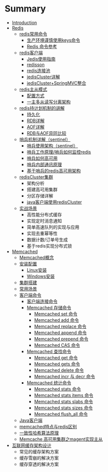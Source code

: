 # Summary

* [Introduction](README.md)
* [Redis](redis.md)
  * [redis常用命令](redis/redischang-yong-ming-ling.md)
    * [生产环境谨慎使用keys命令](redis/redischang-yong-ming-ling/sheng-chan-huan-jing-jin-shen-shi-yong-keys-ming-ling.md)
    * [Redis 命令参考](redis/redischang-yong-ming-ling/redisming-ling.md)
  * [redis客户端](redis/rediske-hu-duan.md)
    * [Jedis使用指南](redis/rediske-hu-duan/jedis.md)
    * [redisson](redis/rediske-hu-duan/redisson.md)
    * [redis连接池](redis/rediske-hu-duan/redislian-jie-chi.md)
    * [jedisCluster详解](redis/rediske-hu-duan/jediscluster.md)
    * [jedisCluster+SpringMVC整合](redis/rediske-hu-duan/jediscluster+springmvczheng-he.md)
  * [redis主从模式](redis/rediszhu-cong-mo-shi.md)
    * [配置方式](redis/rediszhu-cong-mo-shi/pei-zhi-fang-shi.md)
    * [一主多从读写分离架构](redis/rediszhu-cong-mo-shi/yi-zhu-duo-cong.md)
  * [redis持计划机制的讲解](redis/redischi-ji-hua-ji-zhi-de-jiang-jie.md)
    * [持久化](redis/redischi-ji-hua-ji-zhi-de-jiang-jie/chi-jiu-hua.md)
    * [RDB详解](redis/redischi-ji-hua-ji-zhi-de-jiang-jie/rdbxiang-jie.md)
    * [AOF详解](redis/redischi-ji-hua-ji-zhi-de-jiang-jie/aofxiang-jie.md)
    * [RDB与AOF异同比较](redis/redischi-ji-hua-ji-zhi-de-jiang-jie/yi-tong-bi-jiao.md)
  * [哨兵机制详解（sentinel）](redis/shao-bing-ji-zhi-xiang-jie.md)
    * [哨兵使用架构（sentinel）](redis/shao-bing-ji-zhi-xiang-jie/shao-bing-shi-yong-jia-gou.md)
    * [哨兵工作原理/哨兵如何监控redis](redis/shao-bing-ji-zhi-xiang-jie/shao-bing-ru-he-jian-kong-redis.md)
    * [哨兵如何高可用](redis/shao-bing-ji-zhi-xiang-jie/shao-bing-ru-he-gao-ke-yong.md)
    * [哨兵内部通讯原理](redis/shao-bing-ji-zhi-xiang-jie/shao-bing-nei-bu-tong-xun-yuan-li.md)
    * [基于哨兵的redis高可用架构](redis/shao-bing-ji-zhi-xiang-jie/ji-yu-shao-bing-de-redis-gao-ke-yong-jia-gou.md)
  * [redisCluster集群](redis/redisclusterji-qun.md)
    * 架构分析
    * 搭建高可用集群
    * 分区存储详解
    * [java客户端使用redisCluster](redis/redisclusterji-qun/javake-hu-duan-shi-yong-rediscluster.md)
  * [实战场景](redis/shi-zhan-chang-jing.md)
    * 高性能分布式缓存
    * 实现定时消息通知
    * 简单高速队列的实现与应用
    * 实现去重幂等性
    * 数据计数/订单号生成
    * 基于redis实现分布式锁
* [Memcached](memcached.md)
  * [Memcached概念](memcached/memcachedgai-nian.md)
  * [安装配置](memcached/an-zhuang-pei-zhi.md)
    * [Linux安装](memcached/an-zhuang-pei-zhi/linuxan-zhuang.md)
    * [Windows安装](memcached/an-zhuang-pei-zhi/windowsan-zhuang.md)
  * [集群搭建](memcached/ji-qun-da-jian.md)
  * [常用场景](memcached/chang-yong-chang-jing.md)
  * [客户端命令](memcached/ke-hu-duan-ming-ling.md)
    * [客户端连接命令](memcached/ke-hu-duan-ming-ling/ke-hu-duan-lian-jie-ming-ling.md)
    * [Memcached 存储命令](memcached/ke-hu-duan-ming-ling/memcached-cun-chu-ming-ling.md)
      * [Memcached set 命令](memcached/ke-hu-duan-ming-ling/memcached-cun-chu-ming-ling/memcached-set-ming-ling.md)
      * [Memcached add 命令](memcached/ke-hu-duan-ming-ling/memcached-cun-chu-ming-ling/memcached-add-ming-ling.md)
      * [Memcached replace 命令](memcached/ke-hu-duan-ming-ling/memcached-cun-chu-ming-ling/memcached-replace-ming-ling.md)
      * [Memcached append 命令](memcached/ke-hu-duan-ming-ling/memcached-cun-chu-ming-ling/memcached-append-ming-ling.md)
      * [Memcached prepend 命令](memcached/ke-hu-duan-ming-ling/memcached-cun-chu-ming-ling/memcached-prepend-ming-ling.md)
      * [Memcached CAS 命令](memcached/ke-hu-duan-ming-ling/memcached-cun-chu-ming-ling/memcached-cas-ming-ling.md)
    * [Memcached 查找命令](memcached/ke-hu-duan-ming-ling/memcached-cha-zhao-ming-ling.md)
      * [Memcached get 命令](memcached/ke-hu-duan-ming-ling/memcached-cha-zhao-ming-ling/memcached-get-ming-ling.md)
      * [Memcached gets 命令](memcached/ke-hu-duan-ming-ling/memcached-cha-zhao-ming-ling/memcached-gets-ming-ling.md)
      * [Memcached delete 命令](memcached/ke-hu-duan-ming-ling/memcached-cha-zhao-ming-ling/memcached-delete-ming-ling.md)
      * [Memcached incr 与 decr 命令](memcached/ke-hu-duan-ming-ling/memcached-cha-zhao-ming-ling/memcached-incr-yu-decr-ming-ling.md)
    * [Memcached 统计命令](memcached/ke-hu-duan-ming-ling/memcached-tong-ji-ming-ling.md)
      * [Memcached stats 命令](memcached/ke-hu-duan-ming-ling/memcached-tong-ji-ming-ling/memcached-stats-ming-ling.md)
      * [Memcached stats items 命令](memcached/ke-hu-duan-ming-ling/memcached-tong-ji-ming-ling/memcached-stats-items-ming-ling.md)
      * [Memcached stats slabs 命令](memcached/ke-hu-duan-ming-ling/memcached-tong-ji-ming-ling/memcached-stats-slabs-ming-ling.md)
      * [Memcached stats sizes 命令](memcached/ke-hu-duan-ming-ling/memcached-tong-ji-ming-ling/memcached-stats-sizes-ming-ling.md)
      * [Memcached flush\_all 命令](memcached/ke-hu-duan-ming-ling/memcached-tong-ji-ming-ling/memcached-flushallming-ling.md)
  * [Java客户端](memcached/javake-hu-duan.md)
  * [memcached特点与redis区别](memcached/memcachedte-dian-yu-redis-qu-bie.md)
  * [一致性哈希算法原理](memcached/yi-zhi-xing-ha-xi-suan-fa-yuan-li.md)
  * [Memcache 高可用集群之magent实现主从](memcached/magentshi-xian-memcache-zhu-cong.md)
* [互联网缓存架构设计](hu-lian-wang-huan-cun-jia-gou-she-ji.md)
  * 常见的缓存架构方案
  * 缓存雪崩的解决方案
  * 缓存穿透的解决方案

